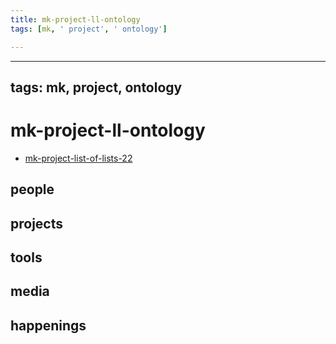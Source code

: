 ```yaml
---
title: mk-project-ll-ontology
tags: [mk, ' project', ' ontology']

---
```


---
tags: mk, project, ontology
---

# mk-project-ll-ontology

- [mk-project-list-of-lists-22](/K2_yOaeEQbG38m3GUmf_gg)


## people


## projects


## tools


## media


## happenings


